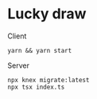 # Lucky draw

Client

```
yarn && yarn start
```

Server

```
npx knex migrate:latest
npx tsx index.ts
```
